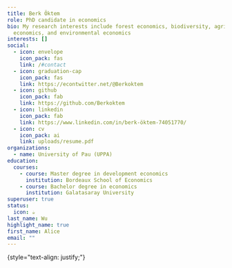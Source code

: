 ```yaml
---
title: Berk Öktem
role: PhD candidate in economics
bio: My research interests include forest economics, biodiversity, agricultural
  economics, and environmental economics
interests: []
social:
  - icon: envelope
    icon_pack: fas
    link: /#contact
  - icon: graduation-cap
    icon_pack: fas
    link: https://econtwitter.net/@Berkoktem
  - icon: github
    icon_pack: fab
    link: https://github.com/Berkoktem
  - icon: linkedin
    icon_pack: fab
    link: https://www.linkedin.com/in/berk-öktem-74051770/
  - icon: cv
    icon_pack: ai
    link: uploads/resume.pdf
organizations:
  - name: University of Pau (UPPA)
education:
  courses:
    - course: Master degree in development economics
      institution: Bordeaux School of Economics
    - course: Bachelor degree in economics
      institution: Galatasaray University
superuser: true
status:
  icon: ☕️
last_name: Wu
highlight_name: true
first_name: Alice
email: ""
---
```


{style="text-align: justify;"}